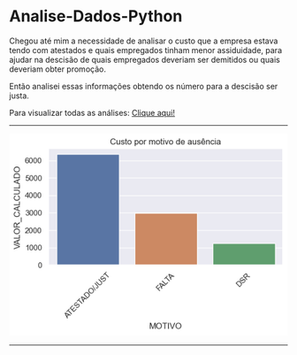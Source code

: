 # Analise-Dados-Python

 Chegou até mim a necessidade de analisar o custo que a empresa estava tendo com atestados e quais empregados tinham menor assiduidade, para ajudar na descisão de quais empregados deveriam ser demitidos ou quais deveriam obter promoção.

 Então analisei essas informações obtendo os número para a descisão ser justa.

Para visualizar todas as análises: [Clique aqui!](https://github.com/CatiusciScheffer/Python/blob/main/Analise_de_Dados_comparando-empregados-para-reduzirquadro/dadosAusenciasEmpregados.ipynb)

<hr>

![Gráfico com análise de Custo X Motivo de Afastamento](CustoXMotivoAfastamento.png)

<hr>